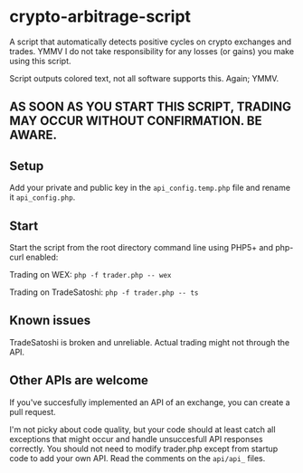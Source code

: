 # crypto-arbitrage-script

A script that automatically detects positive cycles on crypto exchanges and trades. YMMV
I do not take responsibility for any losses (or gains) you make using this script.

Script outputs colored text, not all software supports this. Again; YMMV.

## AS SOON AS YOU START THIS SCRIPT, TRADING MAY OCCUR WITHOUT CONFIRMATION. BE AWARE.

## Setup

Add your private and public key in the `api_config.temp.php` file and rename it `api_config.php`.

## Start

Start the script from the root directory command line using PHP5+ and php-curl enabled:

Trading on WEX:
```php -f trader.php -- wex```

Trading on TradeSatoshi:
```php -f trader.php -- ts```

## Known issues

TradeSatoshi is broken and unreliable. Actual trading might not through the API.

## Other APIs are welcome

If you've succesfully implemented an API of an exchange, you can create a pull request.

I'm not picky about code quality, but your code should at least catch all exceptions that might occur and handle unsuccesfull API responses correctly. You should not need to modify trader.php except from startup code to add your own API. Read the comments on the `api/api_` files.
